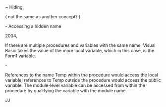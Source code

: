 ﻿~ Hiding

( not the same as another concept? )

\- Accessing a hidden name


2004,

If there are multiple procedures and variables with the same name, Visual Basic takes the value of the more local variable, which in this case, is the Form1 variable.

\-

References to the name Temp within the procedure would access the local variable; references to Temp outside the procedure would access the public variable. The module-level variable can be accessed from within the procedure by qualifying the variable with the module name

JJ
